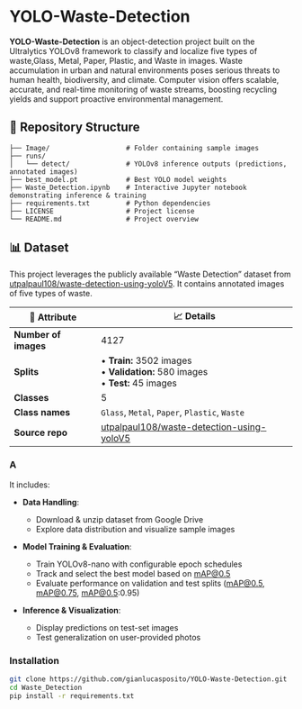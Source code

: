 # YOLO-Waste-Detection

**YOLO-Waste-Detection** is an object-detection project built on the Ultralytics YOLOv8 framework to classify and localize five types of waste,Glass, Metal, Paper, Plastic, and Waste in images. 
Waste accumulation in urban and natural environments poses serious threats to human health, biodiversity, and climate. Computer vision offers scalable, accurate, and real-time monitoring of waste streams, boosting recycling yields and support proactive environmental management. 

## 📂 Repository Structure

```text
├── Image/                   # Folder containing sample images
├── runs/
│   └── detect/              # YOLOv8 inference outputs (predictions, annotated images)
├── best_model.pt            # Best YOLO model weights
├── Waste_Detection.ipynb    # Interactive Jupyter notebook demonstrating inference & training
├── requirements.txt         # Python dependencies
├── LICENSE                  # Project license
└── README.md                # Project overview
```

## 📊 Dataset

This project leverages the publicly available “Waste Detection” dataset from [utpalpaul108/waste-detection-using-yoloV5](https://github.com/utpalpaul108/waste-detection-using-yoloV5). It contains annotated images of five types of waste.

| 📂 Attribute            | 📈 Details                                                                                           |
|-------------------------|------------------------------------------------------------------------------------------------------|
| **Number of images**    | 4127                                                                                                |
| **Splits**              | • **Train:** 3502 images <br>• **Validation:** 580 images <br>• **Test:** 45 images                  |
| **Classes**             | 5                                                                                                    |
| **Class names**         | `Glass`, `Metal`, `Paper`, `Plastic`, `Waste`                                                         |
| **Source repo**         | [utpalpaul108/waste-detection-using-yoloV5](https://github.com/utpalpaul108/waste-detection-using-yoloV5) |











### A

It includes:

- **Data Handling**:  
  - Download & unzip dataset from Google Drive  
  - Explore data distribution and visualize sample images  

- **Model Training & Evaluation**:  
  - Train YOLOv8-nano with configurable epoch schedules  
  - Track and select the best model based on mAP@0.5  
  - Evaluate performance on validation and test splits (mAP@0.5, mAP@0.75, mAP@0.5:0.95)

- **Inference & Visualization**:  
  - Display predictions on test-set images  
  - Test generalization on user-provided photos  

### Installation

```bash
git clone https://github.com/gianlucasposito/YOLO-Waste-Detection.git    
cd Waste_Detection
pip install -r requirements.txt
